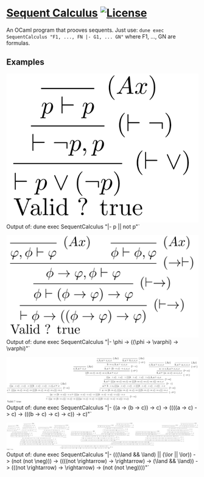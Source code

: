 # [Sequent Calculus](https://en.wikipedia.org/wiki/Sequent_calculus) [![License](https://img.shields.io/badge/license-MIT-red)](LICENSE)

An OCaml program that prooves sequents.
Just use: `dune exec SequentCalculus "F1, ..., FN |- G1, ... GN"` where F1, ..., GN are formulas.

## Examples

![](images/image1.png)
Output of: dune exec SequentCalculus "|- p || not p"`

![](images/image2.png)
Output of: dune exec SequentCalculus "|- \\phi -> ((\\phi -> \\varphi) -> \\varphi)"`

![](images/image3.png)
Output of: dune exec SequentCalculus "|- ((a -> (b -> c)) -> c) -> ((((a -> c) -> c) -> (((b -> c) -> c) -> c)) -> c)"`

![](images/image4.png)
Output of: dune exec SequentCalculus "|- (((\\land && \\land) || (\\lor || \\lor)) -> (not (not \\neg))) -> ((((not \\rightarrow) -> \\rightarrow) -> (\\land && \\land)) -> (((not \\rightarrow) -> \\rightarrow) -> (not (not \\neg))))"`